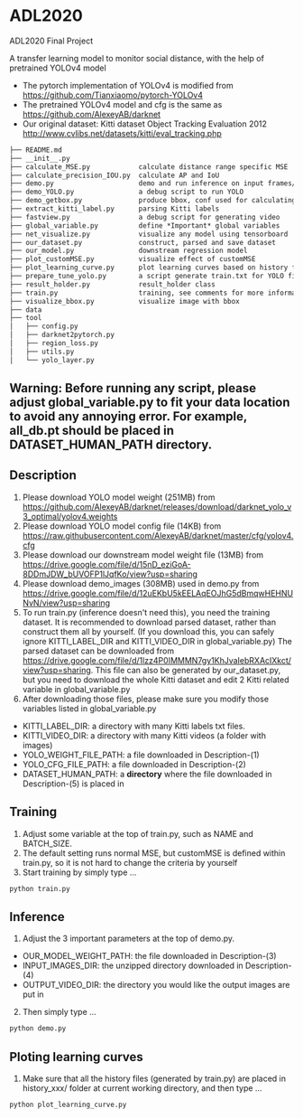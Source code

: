 # ADL2020

ADL2020 Final Project

A transfer learning model to monitor social distance, with the help of pretrained YOLOv4 model

- The pytorch implementation of YOLOv4 is modified from <https://github.com/Tianxiaomo/pytorch-YOLOv4>
- The pretrained YOLOv4 model and cfg is the same as <https://github.com/AlexeyAB/darknet>
- Our original dataset: Kitti dataset Object Tracking Evaluation 2012 <http://www.cvlibs.net/datasets/kitti/eval_tracking.php>

```txt
├── README.md
├── __init__.py
├── calculate_MSE.py            calculate distance range specific MSE
├── calculate_precision_IOU.py  calculate AP and IoU
├── demo.py                     demo and run inference on input frames/video
├── demo_YOLO.py                a debug script to run YOLO
├── demo_getbox.py              produce bbox, conf used for calculating AP and IoU
├── extract_kitti_label.py      parsing Kitti labels
├── fastview.py                 a debug script for generating video
├── global_variable.py          define *Important* global variables
├── net_visualize.py            visualize any model using tensorboard
├── our_dataset.py              construct, parsed and save dataset
├── our_model.py                downstream regression model
├── plot_customMSE.py           visualize effect of customMSE
├── plot_learning_curve.py      plot learning curves based on history files
├── prepare_tune_yolo.py        a script generate train.txt for YOLO fine-tuning
├── result_holder.py            result_holder class
├── train.py                    training, see comments for more information
├── visualize_bbox.py           visualize image with bbox
├── data
├── tool
│   ├── config.py
│   ├── darknet2pytorch.py
│   ├── region_loss.py
│   ├── utils.py
│   └── yolo_layer.py
```

## Warning: Before running any script, please adjust global_variable.py to fit your data location to avoid any annoying error. For example, all_db.pt should be placed in DATASET_HUMAN_PATH directory.

## Description

1. Please download YOLO model weight (251MB) from <https://github.com/AlexeyAB/darknet/releases/download/darknet_yolo_v3_optimal/yolov4.weights>
2. Please download YOLO model config file (14KB) from <https://raw.githubusercontent.com/AlexeyAB/darknet/master/cfg/yolov4.cfg>
3. Please download our downstream model weight file (13MB) from <https://drive.google.com/file/d/15nD_eziGoA-8DDmJDW_bUVOFP1lJqfKo/view?usp=sharing>
4. Please download demo_images (308MB) used in demo.py from <https://drive.google.com/file/d/12uEKbU5kEELAqEOJhG5dBmqwHEHNUNvN/view?usp=sharing>
5. To run train.py (inference doesn't need this), you need the training dataset. It is recommended to download parsed dataset, rather than construct them all by yourself. (If you download this, you can safely ignore KITTI_LABEL_DIR and KITTI_VIDEO_DIR in global_variable.py) The parsed dataset can be downloaded from <https://drive.google.com/file/d/1lzz4P0IMMMN7gy1KhJvaIebRXAcIXkct/view?usp=sharing>. This file can also be generated by our_dataset.py, but you need to download the whole Kitti dataset and edit 2 Kitti related variable in global_variable.py
6. After downloading those files, please make sure you modify those variables listed in global_variable.py

- KITTI_LABEL_DIR: a directory with many Kitti labels txt files.
- KITTI_VIDEO_DIR: a directory with many Kitti videos (a folder with images)
- YOLO_WEIGHT_FILE_PATH: a file downloaded in Description-(1)
- YOLO_CFG_FILE_PATH: a file downloaded in Description-(2)
- DATASET_HUMAN_PATH: a **directory** where the file downloaded in Description-(5) is placed in

## Training

1. Adjust some variable at the top of train.py, such as NAME and BATCH_SIZE.
2. The default setting runs normal MSE, but customMSE is defined within train.py, so it is not hard to change the criteria by yourself
3. Start training by simply type ...

```bash
python train.py
```

## Inference

1. Adjust the 3 important parameters at the top of demo.py.

- OUR_MODEL_WEIGHT_PATH: the file downloaded in Description-(3)
- INPUT_IMAGES_DIR: the unzipped directory downloaded in Description-(4)
- OUTPUT_VIDEO_DIR: the directory you would like the output images are put in

2. Then simply type ...

```bash
python demo.py
```

## Ploting learning curves

1. Make sure that all the history files (generated by train.py) are placed in history_xxx/ folder at current working directory, and then type ...

```bash
python plot_learning_curve.py
```
